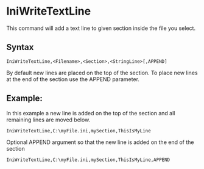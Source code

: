 # IniWriteTextLine #
This command will add a text line to given section inside the file you select.

## Syntax ##
```
IniWriteTextLine,<Filename>,<Section>,<StringLine>[,APPEND] 
```

By default new lines are placed on the top of the section.
To place new lines at the end of the section use the APPEND parameter.

## Example: ##
In this example a new line is added on the top of the section and all remaining lines are moved below.
```
IniWriteTextLine,C:\myFile.ini,mySection,ThisIsMyLine 
```

Optional APPEND argument so that the new line is added on the end of the section
```
IniWriteTextLine,C:\myFile.ini,mySection,ThisIsMyLine,APPEND 
```